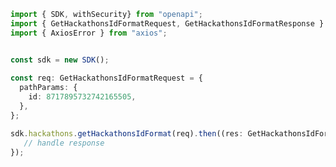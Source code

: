 <!-- Start SDK Example Usage -->
```typescript
import { SDK, withSecurity} from "openapi";
import { GetHackathonsIdFormatRequest, GetHackathonsIdFormatResponse } from "openapi/src/sdk/models/operations";
import { AxiosError } from "axios";


const sdk = new SDK();
    
const req: GetHackathonsIdFormatRequest = {
  pathParams: {
    id: 8717895732742165505,
  },
};

sdk.hackathons.getHackathonsIdFormat(req).then((res: GetHackathonsIdFormatResponse | AxiosError) => {
   // handle response
});
```
<!-- End SDK Example Usage -->